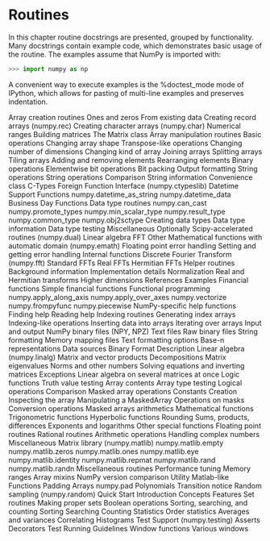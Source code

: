 # Routines

In this chapter routine docstrings are presented, grouped by functionality. Many docstrings contain example code, which demonstrates basic usage of the routine. The examples assume that NumPy is imported with:

``` python
>>> import numpy as np
```

A convenient way to execute examples is the %doctest_mode mode of IPython, which allows for pasting of multi-line examples and preserves indentation.

Array creation routines
Ones and zeros
From existing data
Creating record arrays (numpy.rec)
Creating character arrays (numpy.char)
Numerical ranges
Building matrices
The Matrix class
Array manipulation routines
Basic operations
Changing array shape
Transpose-like operations
Changing number of dimensions
Changing kind of array
Joining arrays
Splitting arrays
Tiling arrays
Adding and removing elements
Rearranging elements
Binary operations
Elementwise bit operations
Bit packing
Output formatting
String operations
String operations
Comparison
String information
Convenience class
C-Types Foreign Function Interface (numpy.ctypeslib)
Datetime Support Functions
numpy.datetime_as_string
numpy.datetime_data
Business Day Functions
Data type routines
numpy.can_cast
numpy.promote_types
numpy.min_scalar_type
numpy.result_type
numpy.common_type
numpy.obj2sctype
Creating data types
Data type information
Data type testing
Miscellaneous
Optionally Scipy-accelerated routines (numpy.dual)
Linear algebra
FFT
Other
Mathematical functions with automatic domain (numpy.emath)
Floating point error handling
Setting and getting error handling
Internal functions
Discrete Fourier Transform (numpy.fft)
Standard FFTs
Real FFTs
Hermitian FFTs
Helper routines
Background information
Implementation details
Normalization
Real and Hermitian transforms
Higher dimensions
References
Examples
Financial functions
Simple financial functions
Functional programming
numpy.apply_along_axis
numpy.apply_over_axes
numpy.vectorize
numpy.frompyfunc
numpy.piecewise
NumPy-specific help functions
Finding help
Reading help
Indexing routines
Generating index arrays
Indexing-like operations
Inserting data into arrays
Iterating over arrays
Input and output
NumPy binary files (NPY, NPZ)
Text files
Raw binary files
String formatting
Memory mapping files
Text formatting options
Base-n representations
Data sources
Binary Format Description
Linear algebra (numpy.linalg)
Matrix and vector products
Decompositions
Matrix eigenvalues
Norms and other numbers
Solving equations and inverting matrices
Exceptions
Linear algebra on several matrices at once
Logic functions
Truth value testing
Array contents
Array type testing
Logical operations
Comparison
Masked array operations
Constants
Creation
Inspecting the array
Manipulating a MaskedArray
Operations on masks
Conversion operations
Masked arrays arithmetics
Mathematical functions
Trigonometric functions
Hyperbolic functions
Rounding
Sums, products, differences
Exponents and logarithms
Other special functions
Floating point routines
Rational routines
Arithmetic operations
Handling complex numbers
Miscellaneous
Matrix library (numpy.matlib)
numpy.matlib.empty
numpy.matlib.zeros
numpy.matlib.ones
numpy.matlib.eye
numpy.matlib.identity
numpy.matlib.repmat
numpy.matlib.rand
numpy.matlib.randn
Miscellaneous routines
Performance tuning
Memory ranges
Array mixins
NumPy version comparison
Utility
Matlab-like Functions
Padding Arrays
numpy.pad
Polynomials
Transition notice
Random sampling (numpy.random)
Quick Start
Introduction
Concepts
Features
Set routines
Making proper sets
Boolean operations
Sorting, searching, and counting
Sorting
Searching
Counting
Statistics
Order statistics
Averages and variances
Correlating
Histograms
Test Support (numpy.testing)
Asserts
Decorators
Test Running
Guidelines
Window functions
Various windows

